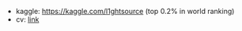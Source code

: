 * kaggle: https://kaggle.com/l1ghtsource (top 0.2% in world ranking)
* cv: [link](https://drive.google.com/file/d/10NARBjqHmsgqw8sDs6PsE1r7r43nq4a-/view?usp=sharing)
